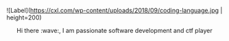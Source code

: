 ![Label](https://cxl.com/wp-content/uploads/2018/09/coding-language.jpg | height=200)

<p align="center">Hi there :wave:, I am passionate software development and ctf player </p>
